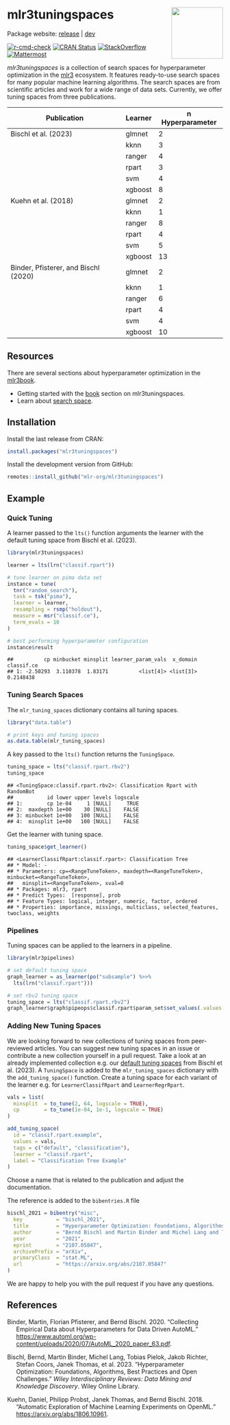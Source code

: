 
# mlr3tuningspaces <img src="man/figures/logo.png" align="right" width = "120" />

Package website: [release](https://mlr3tuningspaces.mlr-org.com/) \|
[dev](https://mlr3tuningspaces.mlr-org.com/dev/)

<!-- badges: start -->

[![r-cmd-check](https://github.com/mlr-org/mlr3tuningspaces/actions/workflows/r-cmd-check.yml/badge.svg)](https://github.com/mlr-org/mlr3tuningspaces/actions/workflows/r-cmd-check.yml)
[![CRAN
Status](https://www.r-pkg.org/badges/version-ago/mlr3tuningspaces)](https://cran.r-project.org/package=mlr3tuningspaces)
[![StackOverflow](https://img.shields.io/badge/stackoverflow-mlr3-orange.svg)](https://stackoverflow.com/questions/tagged/mlr3)
[![Mattermost](https://img.shields.io/badge/chat-mattermost-orange.svg)](https://lmmisld-lmu-stats-slds.srv.mwn.de/mlr_invite/)
<!-- badges: end -->

*mlr3tuningspaces* is a collection of search spaces for hyperparameter
optimization in the [mlr3](https://github.com/mlr-org/mlr3/) ecosystem.
It features ready-to-use search spaces for many popular machine learning
algorithms. The search spaces are from scientific articles and work for
a wide range of data sets. Currently, we offer tuning spaces from three
publications.

| Publication                          | Learner | n Hyperparameter |
|--------------------------------------|---------|------------------|
| Bischl et al. (2023)                 | glmnet  | 2                |
|                                      | kknn    | 3                |
|                                      | ranger  | 4                |
|                                      | rpart   | 3                |
|                                      | svm     | 4                |
|                                      | xgboost | 8                |
| Kuehn et al. (2018)                  | glmnet  | 2                |
|                                      | kknn    | 1                |
|                                      | ranger  | 8                |
|                                      | rpart   | 4                |
|                                      | svm     | 5                |
|                                      | xgboost | 13               |
| Binder, Pfisterer, and Bischl (2020) | glmnet  | 2                |
|                                      | kknn    | 1                |
|                                      | ranger  | 6                |
|                                      | rpart   | 4                |
|                                      | svm     | 4                |
|                                      | xgboost | 10               |

## Resources

There are several sections about hyperparameter optimization in the
[mlr3book](https://mlr3book.mlr-org.com).

- Getting started with the
  [book](https://mlr3book.mlr-org.com/chapters/chapter4/hyperparameter_optimization.html#sec-tuning-spaces)
  section on mlr3tuningspaces.
- Learn about [search
  space](https://mlr3book.mlr-org.com/chapters/chapter4/hyperparameter_optimization.html#sec-learner-search-space).

## Installation

Install the last release from CRAN:

``` r
install.packages("mlr3tuningspaces")
```

Install the development version from GitHub:

``` r
remotes::install_github("mlr-org/mlr3tuningspaces")
```

## Example

### Quick Tuning

A learner passed to the `lts()` function arguments the learner with the
default tuning space from Bischl et al. (2023).

``` r
library(mlr3tuningspaces)

learner = lts(lrn("classif.rpart"))

# tune learner on pima data set
instance = tune(
  tnr("random_search"),
  task = tsk("pima"),
  learner = learner,
  resampling = rsmp("holdout"),
  measure = msr("classif.ce"),
  term_evals = 10
)

# best performing hyperparameter configuration
instance$result
```

    ##          cp minbucket minsplit learner_param_vals  x_domain classif.ce
    ## 1: -2.50293  3.110378  1.83171          <list[4]> <list[3]>  0.2148438

### Tuning Search Spaces

The `mlr_tuning_spaces` dictionary contains all tuning spaces.

``` r
library("data.table")

# print keys and tuning spaces
as.data.table(mlr_tuning_spaces)
```

A key passed to the `lts()` function returns the `TuningSpace`.

``` r
tuning_space = lts("classif.rpart.rbv2")
tuning_space
```

    ## <TuningSpace:classif.rpart.rbv2>: Classification Rpart with RandomBot
    ##           id lower upper levels logscale
    ## 1:        cp 1e-04     1 [NULL]     TRUE
    ## 2:  maxdepth 1e+00    30 [NULL]    FALSE
    ## 3: minbucket 1e+00   100 [NULL]    FALSE
    ## 4:  minsplit 1e+00   100 [NULL]    FALSE

Get the learner with tuning space.

``` r
tuning_space$get_learner()
```

    ## <LearnerClassifRpart:classif.rpart>: Classification Tree
    ## * Model: -
    ## * Parameters: cp=<RangeTuneToken>, maxdepth=<RangeTuneToken>, minbucket=<RangeTuneToken>,
    ##   minsplit=<RangeTuneToken>, xval=0
    ## * Packages: mlr3, rpart
    ## * Predict Types:  [response], prob
    ## * Feature Types: logical, integer, numeric, factor, ordered
    ## * Properties: importance, missings, multiclass, selected_features, twoclass, weights

### Pipelines

Tuning spaces can be applied to the learners in a pipeline.

``` r
library(mlr3pipelines)

# set default tuning space
graph_learner = as_learner(po("subsample") %>>%
  lts(lrn("classif.rpart")))

# set rbv2 tuning space
tuning_space = lts("classif.rpart.rbv2")
graph_learner$graph$pipeops$classif.rpart$param_set$set_values(.values = tuning_space$values)
```

### Adding New Tuning Spaces

We are looking forward to new collections of tuning spaces from
peer-reviewed articles. You can suggest new tuning spaces in an issue or
contribute a new collection yourself in a pull request. Take a look at
an already implemented collection e.g. our [default tuning
spaces](https://github.com/mlr-org/mlr3tuningspaces/blob/main/R/tuning_spaces_default.R)
from Bischl et al. (2023). A `TuningSpace` is added to the
`mlr_tuning_spaces` dictionary with the `add_tuning_space()` function.
Create a tuning space for each variant of the learner e.g. for
`LearnerClassifRpart` and `LearnerRegrRpart`.

``` r
vals = list(
  minsplit  = to_tune(2, 64, logscale = TRUE),
  cp        = to_tune(1e-04, 1e-1, logscale = TRUE)
)

add_tuning_space(
  id = "classif.rpart.example",
  values = vals,
  tags = c("default", "classification"),
  learner = "classif.rpart",
  label = "Classification Tree Example"
)
```

Choose a name that is related to the publication and adjust the
documentation.

The reference is added to the `bibentries.R` file

``` r
bischl_2021 = bibentry("misc",
  key           = "bischl_2021",
  title         = "Hyperparameter Optimization: Foundations, Algorithms, Best Practices and Open Challenges",
  author        = "Bernd Bischl and Martin Binder and Michel Lang and Tobias Pielok and Jakob Richter and Stefan Coors and Janek Thomas and Theresa Ullmann and Marc Becker and Anne-Laure Boulesteix and Difan Deng and Marius Lindauer",
  year          = "2021",
  eprint        = "2107.05847",
  archivePrefix = "arXiv",
  primaryClass  = "stat.ML",
  url           = "https://arxiv.org/abs/2107.05847"
)
```

We are happy to help you with the pull request if you have any
questions.

## References

<div id="refs" class="references csl-bib-body hanging-indent">

<div id="ref-binder_2020" class="csl-entry">

Binder, Martin, Florian Pfisterer, and Bernd Bischl. 2020. “Collecting
Empirical Data about Hyperparameters for Data Driven AutoML.”
<https://www.automl.org/wp-content/uploads/2020/07/AutoML_2020_paper_63.pdf>.

</div>

<div id="ref-bischl_2021" class="csl-entry">

Bischl, Bernd, Martin Binder, Michel Lang, Tobias Pielok, Jakob Richter,
Stefan Coors, Janek Thomas, et al. 2023. “Hyperparameter Optimization:
Foundations, Algorithms, Best Practices and Open Challenges.” *Wiley
Interdisciplinary Reviews: Data Mining and Knowledge Discovery*. Wiley
Online Library.

</div>

<div id="ref-kuehn_2018" class="csl-entry">

Kuehn, Daniel, Philipp Probst, Janek Thomas, and Bernd Bischl. 2018.
“Automatic Exploration of Machine Learning Experiments on OpenML.”
<https://arxiv.org/abs/1806.10961>.

</div>

</div>
